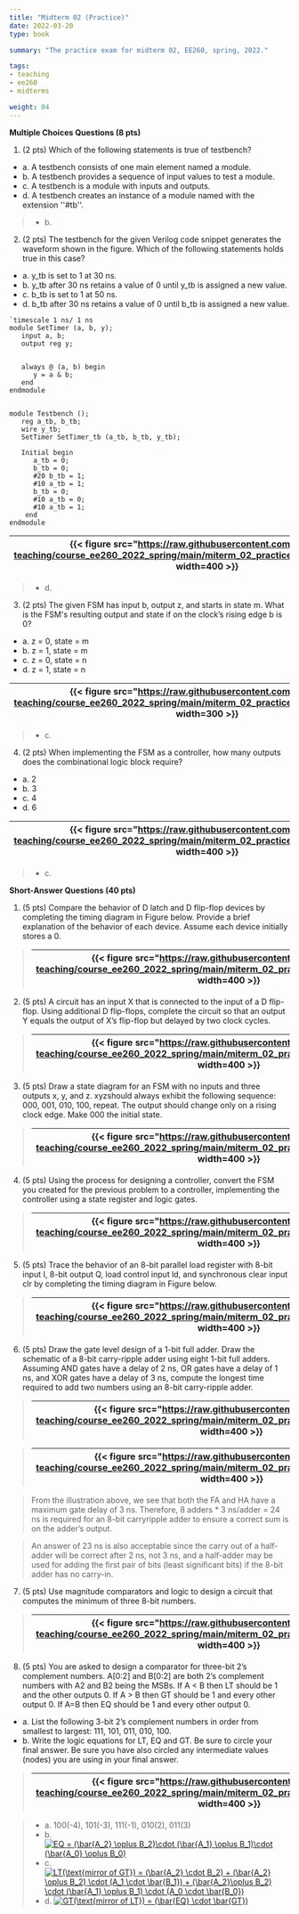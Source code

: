 ```yaml
---
title: "Midterm 02 (Practice)"
date: 2022-03-20
type: book

summary: "The practice exam for midterm 02, EE260, spring, 2022."

tags:
- teaching
- ee260
- midterms

weight: 04
---
```


**Multiple Choices Questions (8 pts)**

1) (2 pts) Which of the following statements is true of testbench?
 - a. A testbench consists of one main element named a module.
 - b. A testbench provides a sequence of input values to test a module.
 - c. A testbench is a module with inputs and outputs.
 - d. A testbench creates an instance of a module named with the extension
   ''#tb''.

> - b.

2) (2 pts) The testbench for the given Verilog code snippet generates the waveform shown in the figure. Which of the following statements holds true in this case?
 - a. y_tb is set to 1 at 30 ns.
 - b. y_tb after 30 ns retains a value of 0 until y_tb is assigned a new value.
 - c. b_tb is set to 1 at 50 ns.
 - d. b_tb after 30 ns retains a value of 0 until b_tb is assigned a new value.

```
`timescale 1 ns/ 1 ns
module SetTimer (a, b, y);
   input a, b; 
   output reg y;


   always @ (a, b) begin
      y = a & b;
   end
endmodule


module Testbench ();
   reg a_tb, b_tb;
   wire y_tb;
   SetTimer SetTimer_tb (a_tb, b_tb, y_tb);
 
   Initial begin
      a_tb = 0;
      b_tb = 0;
      #20 b_tb = 1;
      #10 a_tb = 1;
      b_tb = 0;
      #10 a_tb = 0;
      #10 a_tb = 1;
    end
endmodule
```

| {{< figure src="https://raw.githubusercontent.com/gustybear-teaching/course_ee260_2022_spring/main/miterm_02_practice/images/problem_2.png" width=400 >}} |
| -- |

> - d.

3) (2 pts) The given FSM has input b, output z, and starts in state m. What is the FSM's resulting output and state if on the clock’s rising edge b is 0?
 - a. z = 0, state = m
 - b. z = 1, state = m
 - c. z = 0, state = n
 - d. z = 1, state = n

| {{< figure src="https://raw.githubusercontent.com/gustybear-teaching/course_ee260_2022_spring/main/miterm_02_practice/images/problem_3.png" width=300 >}} |
| -- |

> - c.

4) (2 pts) When implementing the FSM as a controller, how many outputs does the combinational logic block require?
 - a. 2
 - b. 3
 - c. 4
 - d. 6

| {{< figure src="https://raw.githubusercontent.com/gustybear-teaching/course_ee260_2022_spring/main/miterm_02_practice/images/problem_4.png" width=400 >}} |
| -- |

> - c.

**Short-Answer Questions (40 pts)**

1) (5 pts) Compare the behavior of D latch and D flip-flop devices by completing the timing diagram in Figure below. Provide a brief explanation of the behavior of each device. Assume each device initially stores a 0.

> | {{< figure src="https://raw.githubusercontent.com/gustybear-teaching/course_ee260_2022_spring/main/miterm_02_practice/images/solution_1.png" width=400 >}} |
> | -- |

2) (5 pts) A circuit has an input X that is connected to the input of a D flip-flop. Using additional D flip-flops, complete the circuit so that an output Y equals the output of X’s flip-flop but delayed by two clock cycles. 

> | {{< figure src="https://raw.githubusercontent.com/gustybear-teaching/course_ee260_2022_spring/main/miterm_02_practice/images/solution_2.png" width=400 >}} |
> | -- |

3) (5 pts) Draw a state diagram for an FSM with no inputs and three outputs x, y, and z. xyzshould always exhibit the following sequence: 000, 001, 010, 100, repeat. The output should change only on a rising clock edge. Make 000 the initial state.

> | {{< figure src="https://raw.githubusercontent.com/gustybear-teaching/course_ee260_2022_spring/main/miterm_02_practice/images/solution_4.png" width=400 >}} |
> | -- |

4) (5 pts) Using the process for designing a controller, convert the FSM you created for the previous problem to a controller, implementing the controller using a state register and logic gates.

> | {{< figure src="https://raw.githubusercontent.com/gustybear-teaching/course_ee260_2022_spring/main/miterm_02_practice/images/solution_5.png" width=400 >}} |
> | -- |

5) (5 pts) Trace the behavior of an 8-bit parallel load register with 8-bit input I, 8-bit output Q, load control input ld, and synchronous clear input clr by completing the timing diagram in Figure below.

> | {{< figure src="https://raw.githubusercontent.com/gustybear-teaching/course_ee260_2022_spring/main/miterm_02_practice/images/solution_6.png" width=400 >}} |
> | -- |

6) (5 pts) Draw the gate level design of a 1-bit full adder. Draw the schematic of a 8-bit carry-ripple adder using eight 1-bit full adders. Assuming AND gates have a delay of 2 ns, OR gates have a delay of 1 ns, and XOR gates have a delay of 3 ns, compute the longest time required to add two numbers using an 8-bit carry-ripple adder.

> | {{< figure src="https://raw.githubusercontent.com/gustybear-teaching/course_ee260_2022_spring/main/miterm_02_practice/images/solution_7a.png" width=400 >}} |
> | -- |

> | {{< figure src="https://raw.githubusercontent.com/gustybear-teaching/course_ee260_2022_spring/main/miterm_02_practice/images/solution_7b.png" width=400 >}} |
> | -- |

> From the illustration above, we see that both the FA and HA have a maximum gate delay of 3 ns. Therefore, 8 adders * 3 ns/adder = 24 ns is required for an 8-bit carryripple adder to ensure a correct sum is on the adder’s output. 

> An answer of 23 ns is also acceptable since the carry out of a half-adder will be correct after 2 ns, not 3 ns, and a half-adder may be used for adding the first pair of bits (least significant bits) if the 8-bit adder has no carry-in.

7) (5 pts) Use magnitude comparators and logic to design a circuit that computes the minimum of three 8-bit numbers.

> | {{< figure src="https://raw.githubusercontent.com/gustybear-teaching/course_ee260_2022_spring/main/miterm_02_practice/images/solution_8.png" width=400 >}} |
> | -- |

8) (5 pts) You are asked to design a comparator for three-bit 2’s complement numbers. A[0:2] and B[0:2] are both 2’s complement numbers with A2 and B2 being the MSBs. If A < B then LT should be 1 and the other outputs 0. If A > B then GT should be 1 and every other output 0. If A=B then EQ should be 1 and every other output 0.  

- a.	List the following 3-bit 2’s complement numbers in order from smallest to largest: 111, 101, 011, 010, 100.
- b.	Write the logic equations for LT, EQ and GT. Be sure to circle your final answer. Be sure you have also circled any intermediate values (nodes) you are using in your final answer.


> | {{< figure src="https://raw.githubusercontent.com/gustybear-teaching/course_ee260_2022_spring/main/miterm_02_practice/images/problem_9.png" width=400 >}} |
> | -- |

> - a. 100(-4), 101(-3), 111(-1), 010(2), 011(3)
> - b. <a href="https://www.codecogs.com/eqnedit.php?latex=EQ&space;=&space;(\bar{A_2}&space;\oplus&space;B_2)\cdot&space;(\bar{A_1}&space;\oplus&space;B_1)\cdot&space;(\bar{A_0}&space;\oplus&space;B_0)" target="_blank"><img src="https://latex.codecogs.com/gif.latex?EQ&space;=&space;(\bar{A_2}&space;\oplus&space;B_2)\cdot&space;(\bar{A_1}&space;\oplus&space;B_1)\cdot&space;(\bar{A_0}&space;\oplus&space;B_0)" title="EQ = (\bar{A_2} \oplus B_2)\cdot (\bar{A_1} \oplus B_1)\cdot (\bar{A_0} \oplus B_0)" /></a>  
> - c. <a href="https://www.codecogs.com/eqnedit.php?latex=GT&space;=&space;(\bar{A_2}&space;\cdot&space;B_2)&space;&plus;&space;(\bar{A_2}&space;\oplus&space;B_2)&space;\cdot&space;(A_1&space;\cdot&space;\bar{B_1})&space;&plus;&space;(\bar{A_2}\oplus&space;B_2)&space;\cdot&space;(\bar{A_1}&space;\oplus&space;B_1)&space;\cdot&space;(A_0&space;\cdot&space;\bar{B_0})" target="_blank"><img src="https://latex.codecogs.com/gif.latex?GT&space;=&space;(\bar{A_2}&space;\cdot&space;B_2)&space;&plus;&space;(\bar{A_2}&space;\oplus&space;B_2)&space;\cdot&space;(A_1&space;\cdot&space;\bar{B_1})&space;&plus;&space;(\bar{A_2}\oplus&space;B_2)&space;\cdot&space;(\bar{A_1}&space;\oplus&space;B_1)&space;\cdot&space;(A_0&space;\cdot&space;\bar{B_0})" title="LT(\text{mirror of GT}) = (\bar{A_2} \cdot B_2) + (\bar{A_2} \oplus B_2) \cdot (A_1 \cdot \bar{B_1}) + (\bar{A_2}\oplus B_2) \cdot (\bar{A_1} \oplus B_1) \cdot (A_0 \cdot \bar{B_0})" /></a>  
> - d. <a href="https://www.codecogs.com/eqnedit.php?latex=LT&space;=&space;(\bar{EQ}&space;\cdot&space;\bar{GT})" target="_blank"><img src="https://latex.codecogs.com/gif.latex?LT&space;=&space;(\bar{EQ}&space;\cdot&space;\bar{GT})" title="GT(\text{mirror of LT}) = (\bar{EQ} \cdot \bar{GT})" /></a>  

